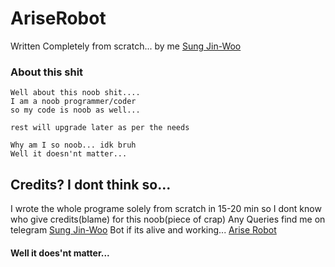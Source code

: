 # AriseRobot

Written Completely from scratch... by me 
[Sung Jin-Woo](https://github.com/Solo-Dragon)

### About this shit
```
Well about this noob shit....
I am a noob programmer/coder 
so my code is noob as well...

rest will upgrade later as per the needs 

Why am I so noob... idk bruh
Well it doesn'nt matter...
```

## Credits? I dont think so...
I wrote the whole programe solely from scratch in 15-20 min so I dont know who give credits(blame) for this noob(piece of crap)
Any Queries find me on telegram [Sung Jin-Woo](t.me/TheSungJinWoo)
Bot if its alive and working... [Arise Robot](t.me/AriseRobot)


#### Well it does'nt matter...
